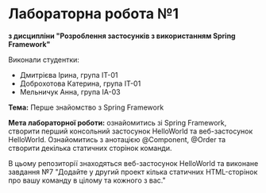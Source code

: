 # Лабораторна робота №1
**з дисципліни "Розроблення застосунків з використанням Spring Framework"**

Виконали студентки:

- Дмитрієва Ірина, група ІТ-01
- Доброхотова Катерина, група ІТ-01
- Мельничук Анна, група ІА-03

**Тема:**
Перше знайомство з Spring Framework

**Мета лабораторної роботи:** 
ознайомитись зі Spring Framework, створити перший консольний застосунок HelloWorld та веб-застосунок HelloWorld. Ознайомитись з анотацією @Component, @Order та створити декілька статичних сторінок команди.

В цьому репозиторії знаходяться веб-застосунок HelloWorld та виконане завдання №7 "Додайте у другий проект кілька статичних HTML-сторінок про вашу команду в цілому та кожного з вас."
